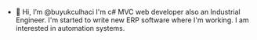 - 👋 Hi, I’m @buyukculhaci
I'm c# MVC web developer also an Industrial Engineer. I'm started to write new ERP software where I'm working. I am interested in automation systems.

